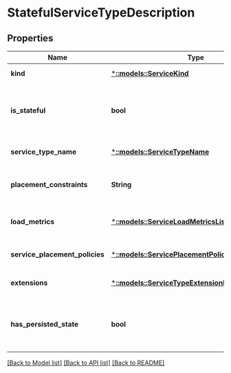 # StatefulServiceTypeDescription

## Properties
Name | Type | Description | Notes
------------ | ------------- | ------------- | -------------
**kind** | [***::models::ServiceKind**](ServiceKind.md) | The kind of service (Stateless or Stateful). | [default to null]
**is_stateful** | **bool** | Indicates whether the service type is a stateful service type or a stateless service type. This property is true if the service type is a stateful service type, false otherwise. | [optional] [default to null]
**service_type_name** | [***::models::ServiceTypeName**](ServiceTypeName.md) | Name of the service type as specified in the service manifest. | [optional] [default to null]
**placement_constraints** | **String** | The placement constraint to be used when instantiating this service in a Service Fabric cluster. | [optional] [default to null]
**load_metrics** | [***::models::ServiceLoadMetricsList**](ServiceLoadMetricsList.md) | The service load metrics is given as an array of ServiceLoadMetricDescription objects. | [optional] [default to null]
**service_placement_policies** | [***::models::ServicePlacementPolicyDescriptionList**](ServicePlacementPolicyDescriptionList.md) | List of service placement policy descriptions. | [optional] [default to null]
**extensions** | [***::models::ServiceTypeExtensionDescriptionList**](ServiceTypeExtensionDescriptionList.md) | List of service type extensions. | [optional] [default to null]
**has_persisted_state** | **bool** | A flag indicating whether this is a persistent service which stores states on the local disk. If it is then the value of this property is true, if not it is false. | [optional] [default to null]

[[Back to Model list]](../README.md#documentation-for-models) [[Back to API list]](../README.md#documentation-for-api-endpoints) [[Back to README]](../README.md)


